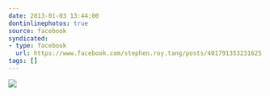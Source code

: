 ```yaml
---
date: 2013-01-03 13:44:00
dontinlinephotos: true
source: facebook
syndicated:
- type: facebook
  url: https://www.facebook.com/stephen.roy.tang/posts/401791353231625
tags: []
---
```


![](http://i.imgur.com/0ri2z.jpg)